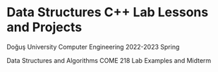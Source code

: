 # Data Structures C++ Lab Lessons and Projects

Doğuş University Computer Engineering 2022-2023 Spring


Data Structures and Algorithms COME 218 Lab Examples and Midterm
